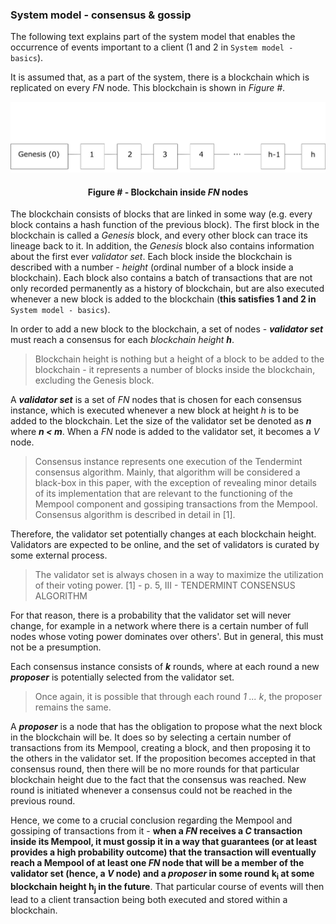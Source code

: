 ### System model - consensus & gossip

The following text explains part of the system model that enables the occurrence of events important to a client (1 and 2 in `System model - basics`).

It is assumed that, as a part of the system, there is a blockchain which is replicated on every *FN* node. This blockchain is shown in *Figure #*.

![](https://github.com/lukamiletic95/papers/blob/master/images/fig2.png)
<div align='center'> 
	<h4>Figure # - Blockchain inside <i>FN</i> nodes</h4>
</div>

The blockchain consists of blocks that are linked in some way (e.g. every block contains a hash function of the previous block). The first block in the blockchain is called a *Genesis* block, and every other block can trace its lineage back to it. In addition, the *Genesis* block also contains information about the first ever *validator set*. Each block inside the blockchain is described with a number - *height* (ordinal number of a block inside a blockchain).  Each block also contains a batch of transactions that are not only recorded permanently as a history of blockchain, but are also executed whenever a new block is added to the blockchain (**this satisfies 1 and 2 in** `System model - basics`).

In order to add a new block to the blockchain, a set of nodes - ***validator set*** must reach a consensus for each *blockchain height* ***h***. 

> Blockchain height is nothing but a height of a block to be added to the blockchain - it represents a number of blocks inside the blockchain, excluding the Genesis block.

A ***validator set*** is a set of *FN* nodes that is chosen for each consensus instance, which is executed whenever a new block at height *h* is to be added to the blockchain. Let the size of the validator set be denoted as ***n*** where ***n < m***. When a *FN* node is added to the validator set, it becomes a *V* node.

> Consensus instance represents one execution of the Tendermint consensus algorithm. Mainly, that algorithm will be considered a black-box in this paper, with the exception of revealing minor details of its implementation that are relevant to the functioning of the Mempool component and gossiping transactions from the Mempool. Consensus algorithm is described in detail in [1].

Therefore, the validator set potentially changes at each blockchain height. Validators are expected to be online, and the set of validators is curated by some external process. 

> The validator set is always chosen in a way to maximize the utilization of their voting power. [1] - p. 5, III - TENDERMINT CONSENSUS ALGORITHM

For that reason, there is a probability that the validator set will never change, for example in a network where there is a certain number of full nodes whose voting power dominates over others'. But in general, this must not be a presumption.

Each consensus instance consists of ***k*** rounds, where at each round a new ***proposer*** is potentially selected from the validator set. 

> Once again, it is possible that through each round *1 ... k*, the proposer remains the same.

A ***proposer*** is a node that has the obligation to propose what the next block in the blockchain will be. It does so by selecting a certain number of transactions from its Mempool, creating a block, and then proposing it to the others in the validator set. If the proposition becomes accepted in that consensus round, then there will be no more rounds for that particular blockchain height due to the fact that the consensus was reached. New round is initiated whenever a consensus could not be reached in the previous round.

Hence, we come to a crucial conclusion regarding the Mempool and gossiping of transactions from it - **when a *FN* receives a *C* transaction inside its Mempool, it must gossip it in a way that guarantees (or at least provides a high probability outcome) that the transaction will eventually reach a Mempool of at least one *FN* node that will be a member of the validator set (hence, a *V* node) and a *proposer* in some round k<sub>i</sub> at some blockchain height h<sub>j</sub> in the future**. That particular course of events will then lead to a client transaction being both executed and stored within a blockchain.
<!--stackedit_data:
eyJoaXN0b3J5IjpbLTIwMjMyNzU1MTYsMzk0NzMwMjY1LDQ2Mz
AzNjQ1MywxNzk5ODI5MDk4LC0yMTE4NDUxMDIsMTE1MDA0MDMw
MCwtMjA0NDQ0Mjc5MSw4MDM1MTIwMzUsODExMTU0MTEyLDI5MD
cyNjYyMywtMTY2NzExODY0NywtODg4MzgzMjM1LC0xMTcxNDA0
MTg4LDE2OTAzNjY4MTksLTEwNTg4MTQxNzMsLTUzMTQ4NTQyNy
wxMjM1ODUzNTY4LDQ1MDgxMjYxMywxMTQ1ODY2MTQ3LDIxNzc1
MjI5NF19
-->